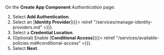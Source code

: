On the **Create App Component** *Authentication* page:

1. Select **Add Authentication**.
1. Select an [**Identity Provider**]({{< relref "/services/manage-identity-providers.md" >}}).
1. Select a **Credential Location**.
1. (Optional) Enable [**Conditional Access**]({{< relref "/services/available-policies.md#conditional-access" >}}).
1. Select **Next**.

<!-- Do not remove. Keep this code at the bottom of the include -->
<!-- DOCS-573 -->